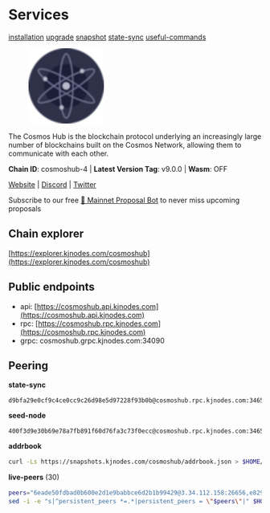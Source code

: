 # Services

[installation](./installation/ "mention") [upgrade](./upgrade/ "mention") [snapshot](./snapshot/ "mention") [state-sync](./state-sync/ "mention") [useful-commands](./useful-commands/ "mention")

<figure><img src="https://raw.githubusercontent.com/kj89/cosmos-images/main/logos/cosmoshub.png" width="150" alt=""><figcaption></figcaption></figure>

The Cosmos Hub is the blockchain protocol underlying an  increasingly large number of blockchains built on the  Cosmos Network, allowing them to communicate with each other.

**Chain ID**: cosmoshub-4 | **Latest Version Tag**: v9.0.0 | **Wasm**: OFF

[Website](https://hub.cosmos.network) | [Discord](https://discord.gg/cosmosnetwork) | [Twitter](https://twitter.com/cosmoshub)



Subscribe to our free [🤖 Mainnet Proposal Bot](https://t.me/kjnodes_proposal_bot) to never miss upcoming proposals


## Chain explorer
[https://explorer.kjnodes.com/cosmoshub](https://explorer.kjnodes.com/cosmoshub)

## Public endpoints

* api: [https://cosmoshub.api.kjnodes.com](https://cosmoshub.api.kjnodes.com)
* rpc: [https://cosmoshub.rpc.kjnodes.com](https://cosmoshub.rpc.kjnodes.com)
* grpc: cosmoshub.grpc.kjnodes.com:34090

## Peering

**state-sync**

```text
d9bfa29e0cf9c4ce0cc9c26d98e5d97228f93b0b@cosmoshub.rpc.kjnodes.com:34656
```

**seed-node**

```text
400f3d9e30b69e78a7fb891f60d76fa3c73f0ecc@cosmoshub.rpc.kjnodes.com:34659
```

**addrbook**
```bash
curl -Ls https://snapshots.kjnodes.com/cosmoshub/addrbook.json > $HOME/.gaia/config/addrbook.json
```

**live-peers** (30)
```bash
peers="6eade50fdbad0b600e2d1e9babbce6d2b1b99429@3.34.112.158:26656,e829d4764a5cecc44b3414777853b34407b36601@185.16.39.179:26656,47d821be546d8658b8cfb29f0d071e68228c6f0d@148.251.192.140:26656,213857e741833d17275ea559bb2d0342398cec99@35.245.206.45:26656,e3f76b923d03fc99510b31049144e22d8f0f0587@65.108.193.249:2010,c124ce0b508e8b9ed1c5b6957f362225659b5343@169.155.44.11:26656,62da9d5bc8768e84400941a1195f47bac90fcf97@35.210.106.206:26656,b6b9bc1a0c18d12be759111bb3a0d9a8958120c7@57.128.20.184:26656,e0ab6c5cc86959853f499236b8297344802ac5f4@5.161.139.201:26656,0eeb20e044d632b279e67f2fe91f50e4fceab1fd@159.223.223.84:26656,1da54d20c7339713f1d6d28dd2117087dd33d0ca@5.9.59.145:26656,ca5011c44fd74d95e7fca487c69e301df195750c@65.108.122.246:26726,f05ddce65f1e75babe01d05fef1bce5d8ffe0972@54.177.181.170:26656,ee767901f4a7eaf44603ef0a5b6e5edac118ba1e@74.118.136.149:26656,1279eae188599463661c3e2b9ab492615a6d7079@65.108.235.32:2010,e726816f42831689eab9378d5d577f1d06d25716@23.88.22.1:26656,fe21dd474640247888fc7c4dce82da8da08a8bfd@135.181.113.227:26656,0255a6594d169ea042a3a3694f279daf2eb7ab4a@103.126.158.30:26656,993d38129fcb402cb9733a0f6a9798f6d1a8f8ed@15.235.51.48:26656,1cce99042f884d669e7287e3e362bff8e385c63e@46.4.79.183:26726,2532ad5b2f93fd521e97dbc3562db711df4bd763@65.109.88.70:26656,9e14c8c48776a789f7029e88c260b2a6cbbf1417@35.212.85.141:26656,b79e1d3a621bdafd3a8d9a49dff8f4737d0bedc9@52.73.168.104:26656,803abd0b6b0478ab7f7e38dbda89902ca67f8778@65.21.90.137:11956,db7850e8e9bef0568904b7d5bcaec813e8e3d295@34.27.227.166:26656,c0e99d6797507c8ba3e97afda4400c9e9d986495@148.251.132.176:26656,ea1779f3c46730e98727fbc0499ba45b31a40ce0@95.216.16.205:14956,9edd51012df3a09395a48eb68a84723d6308e08c@35.212.116.100:26656,6f473f7156b9e0a460f5ab9d5b8bba2412058974@93.159.134.156:36656,d9bfa29e0cf9c4ce0cc9c26d98e5d97228f93b0b@65.109.88.38:34656"
sed -i -e "s|^persistent_peers *=.*|persistent_peers = \"$peers\"|" $HOME/.gaia/config/config.toml
```

